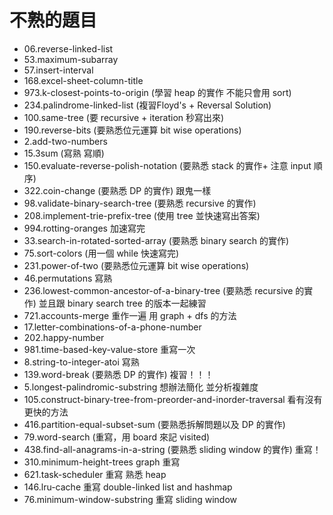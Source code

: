 # 不熟的題目

- 06.reverse-linked-list
- 53.maximum-subarray
- 57.insert-interval
- 168.excel-sheet-column-title
- 973.k-closest-points-to-origin (學習 heap 的實作 不能只會用 sort)
- 234.palindrome-linked-list (複習Floyd's + Reversal Solution)
- 100.same-tree (要 recursive + iteration 秒寫出來)
- 190.reverse-bits (要熟悉位元運算 bit wise operations)
- 2.add-two-numbers 
- 15.3sum (寫熟 寫順)
- 150.evaluate-reverse-polish-notation (要熟悉 stack 的實作+ 注意 input 順序)
- 322.coin-change (要熟悉 DP 的實作) 跟鬼一樣
- 98.validate-binary-search-tree (要熟悉 recursive 的實作)
- 208.implement-trie-prefix-tree (使用 tree 並快速寫出答案)
- 994.rotting-oranges 加速寫完
- 33.search-in-rotated-sorted-array (要熟悉 binary search 的實作)
- 75.sort-colors (用一個 while 快速寫完)
- 231.power-of-two (要熟悉位元運算 bit wise operations)
- 46.permutations 寫熟
- 236.lowest-common-ancestor-of-a-binary-tree (要熟悉 recursive 的實作) 並且跟 binary search tree 的版本一起練習
- 721.accounts-merge 重作一遍 用 graph + dfs 的方法
- 17.letter-combinations-of-a-phone-number
- 202.happy-number
- 981.time-based-key-value-store 重寫一次
- 8.string-to-integer-atoi 寫熟
- 139.word-break (要熟悉 DP 的實作) 複習！！！
- 5.longest-palindromic-substring 想辦法簡化 並分析複雜度
- 105.construct-binary-tree-from-preorder-and-inorder-traversal 看有沒有更快的方法
- 416.partition-equal-subset-sum (要熟悉拆解問題以及 DP 的實作)
- 79.word-search (重寫，用 board 來記 visited)
- 438.find-all-anagrams-in-a-string (要熟悉 sliding window 的實作) 重寫！
- 310.minimum-height-trees graph 重寫
- 621.task-scheduler 重寫 熟悉 heap
- 146.lru-cache 重寫 double-linked list and hashmap
- 76.minimum-window-substring 重寫 sliding window